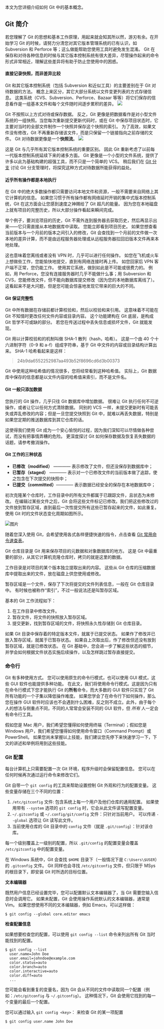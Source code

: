 本文为您详细介绍如何 Git 中的基本概念。

## Git 简介

若您理解了 Git 的思想和基本工作原理，用起来就会知其所以然，游刃有余。在开始学习 Git 的时候，请努力分清您对其它版本管理系统的已有认识，如 Subversion 和 Perforce 等；这么做能帮助您使用工具时避免发生混淆。 Git 在保存和对待各种信息的时候与其它版本控制系统有很大差异，尽管操作起来的命令形式非常相近，理解这些差异将有助于防止您使用中的困惑。

#### 直接记录快照，而非差异比较

Git 和其它版本控制系统（包括 Subversion 和近似工具）的主要差别在于 Git 对待数据的方法。 概念上来区分，其它大部分系统以文件变更列表的方式存储信息。 这类系统（CVS、Subversion、Perforce、Bazaar 等等）将它们保存的信息看作是一组基本文件和每个文件随时间逐步累积的差异。
![](https://main.qcloudimg.com/raw/18d7c47a57f3e04407a4e4e89c00376f.jpg)

Git 不按照以上方式对待或保存数据。 反之，Git 更像是把数据看作是对小型文件系统的一组快照。当您每次重新提交更新代码时，或在 Git 中保存项目状态时，它主要对当时的全部文件制作一个快照并保存这个快照的索引。 为了高效，如果文件没有修改，Git 不再重新存储该文件，而是只保留一个链接指向之前存储的文件。 Git 对待数据更像是一个**快照流**。
![](https://main.qcloudimg.com/raw/4a847228c8fef030b0c6c6960d7881dc.jpg)

这是 Git 与几乎所有其它版本控制系统的重要区别。 因此 Git 重新考虑了以前每一代版本控制系统延续下来的诸多方面。 Git 更像是一个小型的文件系统，提供了许多以此为基础构建的超强工具，而不只是一个简单的 VCS。 稍后我们在 [Git 分支](https://git-scm.com/book/zh/v2/ch00/ch03-git-branching) 讨论 Git 分支管理时，将探究这种方式对待数据所能获得的益处。

#### 近乎所有操作都是本地执行

在 Git 中的绝大多数操作都只需要访问本地文件和资源，一般不需要来自网络上其它计算机的信息。 如果您习惯于所有操作都有网络延时开销的集中式版本控制系统，Git 在这方面会让您感到速度之神赐给了 Git 超凡的能量。 因为您在本地磁盘上就有项目的完整历史，所以大部分操作看起来瞬间完成。

举个例子，要浏览项目的历史，Git 不需外连到服务器去获取历史，然后再显示出来——它只需直接从本地数据库中读取。 您能立即看到项目历史。 如果您想查看当前版本与一个月前的版本之间引入的修改，Git 会查找到一个月前的文件做一次本地的差异计算，而不是由远程服务器处理或从远程服务器拉回旧版本文件再来本地处理。

这也意味着您离线或者没有 VPN 时，几乎可以进行任何操作。 如您在飞机或火车上想做些工作，您能愉快地提交，直到有网络连接时再上传。 如您回家后 VPN 客户端不正常，您仍能工作。 使用其它系统，做到如此是不可能或很费力的。 例如，用 Perforce，您没有连接服务器时几乎不能做什么事；用 Subversion 和 CVS，您能修改文件，但不能向数据库提交修改（因为您的本地数据库离线了）。 这看起来不是大问题，但是您可能会惊喜地发现它带来的巨大的不同。

#### Git 保证完整性

Git 中所有数据在存储前都计算校验和，然后以校验和来引用。 这意味着不可能在 Git 不知情时更改任何文件内容或目录内容。 这个功能建构在 Git 底层，是构成 Git 哲学不可或缺的部分。 若您在传送过程中丢失信息或损坏文件，Git 就能发现。

Git 用以计算校验和的机制叫做 SHA-1 散列（hash，哈希）。 这是一个由 40 个十六进制字符（0-9 和 a-f）组成字符串，基于 Git 中文件的内容或目录结构计算出来。 SHA-1 哈希看起来是这样：

> 24b9da6552252987aa493b52f8696cd6d3b00373

Git 中使用这种哈希值的情况很多，您将经常看到这种哈希值。 实际上，Git 数据库中保存的信息都是以文件内容的哈希值来索引，而不是文件名。

#### Git 一般只添加数据

您执行的 Git 操作，几乎只往 Git 数据库中增加数据。 很难让 Git 执行任何不可逆操作，或者让它以任何方式清除数据。 同别的 VCS 一样，未提交更新时有可能丢失或弄乱修改的内容；但是一旦您提交快照到 Git 中，就难以再丢失数据，特别是如果您定期的推送数据库到其它仓库的话。

这使得我们使用 Git 成为一个安心愉悦的过程，因为我们深知可以尽情做各种尝试，而没有把事情弄糟的危险。 更深度探讨 Git 如何保存数据及恢复丢失数据的话题，请参考撤消操作。

#### Git 工作的三种状态

-   **已修改（modified）** ———— 表示修改了文件，但还没保存到数据库中；
-   **已暂存（staged）** ———— 表示对一个已修改文件的当前版本做了追踪，使之包含在下次提交的快照中；
-   **已提交（committed）**———— 表示数据已经安全的保存在本地数据库中；

初次克隆某个仓库时，工作目录中的所有文件都属于已跟踪文件，且状态为未修改。 在编辑过某些文件之后，Git 会将这些文件标记已修改。我们把这些修改过的文件放到暂存区域，直到最后一次性提交所有这些已暂存起来的文件，如此重复。使用 Git 时的文件状态变化周期如图所示。

![图片](https://dn-coding-net-production-pp.codehub.cn/7ee84cd0-0458-4fe8-a941-ee235503fa38.png)

随着您深入使用 Git，会希望使用各式各样便捷快速的指令，点击查看 [Git 常用命令速查表](/docs/repo/git/commands.html)。

Git 仓库目录是 Git 用来保存项目的元数据和对象数据库的地方。 这是 Git 中最重要的部分，从其它计算机克隆仓库时，拷贝的就是这里的数据。

工作目录是对项目的某个版本独立提取出来的内容。 这些从 Git 仓库的压缩数据库中提取出来的文件，放在磁盘上供您使用或修改。

暂存区域是一个文件，保存了下次将提交的文件列表信息，一般在 Git 仓库目录中。 有时候也被称作“索引”，不过一般说法还是叫暂存区域。

基本的 Git 工作流程如下：

1.  在工作目录中修改文件。
2.  暂存文件，将文件的快照放入暂存区域。
3.  提交更新，找到暂存区域的文件，将快照永久性存储到 Git 仓库目录。

如果 Git 目录中保存着的特定版本文件，就属于已提交状态。 如果作了修改并已放入暂存区域，就属于已暂存状态。 如果自上次取出后，作了修改但还没有放到暂存区域，就是已修改状态。 在 Git 基础中，您会进一步了解这些状态的细节，并学会如何根据文件状态实施后续操作，以及怎样跳过暂存直接提交。

### 命令行

Git 有多种使用方式。 您可以使用原生的命令行模式，也可以使用 GUI 模式，这些 GUI 软件也能提供多种功能。 在此文，我们将使用命令行模式。这是因为只有在命令行模式下您才能执行 Git 的**所有**命令，而大多数的 GUI 软件只实现了 Git 所有功能的一个子集以降低操作难度。 如果您学会了在命令行下如何操作，那么您在操作 GUI 软件时应该也不会遇到什么困难，反之则不成立。此外，由于每个人的想法与侧重点不同，不同的人常常会安装不同的 GUI 软件，但 *所有* 人一定会有命令行工具。

假如您是 Mac 用户，我们希望您懂得如何使用终端（Terminal）；假如您是 Windows 用户，我们希望您懂得如何使用命令窗口（Command Prompt）或 PowerShell。 如果您尚未掌握以上技能，我们建议您先停下来快速学习一下，下文的讲述和举例将用到这些技能。

### Git 配置

每台计算机上只需要配置一次 Git 环境，程序升级时会保留配置信息。 您可以在任何时候再次通过运行命令来修改它们。

Git 自带一个 `git config` 的工具来帮助设置控制 Git 外观和行为的配置变量。 这些变量存储在三个不同的位置：

1.  `/etc/gitconfig` 文件: 包含系统上每一个用户及他们仓库的通用配置。 如果使用带有 `--system` 选项的 `git config` 时，它会从此文件读写配置变量。
2.  `~/.gitconfig` 或 `~/.config/git/config` 文件：只针对当前用户。 可以传递 `--global` 选项让 Git 读写此文件。
3.  当前使用仓库的 Git 目录中的 `config` 文件（就是 `.git/config`）：针对该仓库。

每一个级别覆盖上一级别的配置，所以 `.git/config` 的配置变量会覆盖 `/etc/gitconfig` 中的配置变量。

在 Windows 系统中，Git 会查找 `$HOME` 目录下（一般情况下是 `C:\Users\$USER`）的 `.gitconfig` 文件。 Git 同样也会寻找 `/etc/gitconfig` 文件，但只限于 MSys 的根目录下，即安装 Git 时所选的目标位置。

**文本编辑器**

既然用户信息已经设置完毕，您可以配置默认文本编辑器了，当 Git 需要您输入信息时会调用它。 如果未配置，Git 会使用操作系统默认的文本编辑器，通常是 Vim。 如果您想使用不同的文本编辑器，例如 Emacs，可以这样做：

```shell
$ git config --global core.editor emacs
```

**检查配置信息**

如果想要检查您的配置，可以使用 `git config --list` 命令来列出所有 Git 当时能找到的配置。

```shell
$ git config --list
  user.name=John Doe
  user.email=johndoe@example.com
  color.status=auto
  color.branch=auto
  color.interactive=auto
  color.diff=auto
  ...
```

您可能会看到重复的变量名，因为 Git 会从不同的文件中读取同一个配置（例如：`/etc/gitconfig` 与 `~/.gitconfig`）。 这种情况下，Git 会使用它找到的每一个变量的最后一个配置。

您可以通过输入 `git config <key>`： 来检查 Git 的某一项配置

```shell
$ git config user.name John Doe
```
